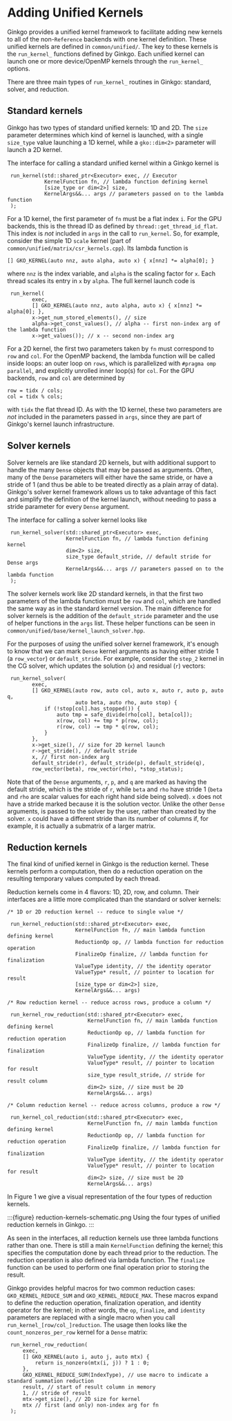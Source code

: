 # Adding Unified Kernels

Ginkgo provides a unified kernel framework to facilitate adding new kernels to all of the non-`Reference` backends with one kernel definition. 
These unified kernels are defined in `common/unified/`. The key to these kernels is the `run_kernel_` functions defined by Ginkgo. Each unified kernel can launch one or more
device/OpenMP kernels through the `run_kernel_` options.

There are three main types of `run_kernel_` routines in Ginkgo: standard, solver, and reduction.


## Standard kernels

Ginkgo has two types of standard unified kernels: 1D and 2D. The `size` parameter determines which kind of
kernel is launched, with a single `size_type` value launching a 1D kernel, while a `gko::dim<2>` parameter
will launch a 2D kernel. 

The interface for calling a standard unified kernel within a Ginkgo kernel is

```
 run_kernel(std::shared_ptr<Executor> exec, // Executor
            KernelFunction fn, // lambda function defining kernel
            [size_type or dim<2>] size,
            KernelArgs&&... args // parameters passed on to the lambda function 
 );
```

For a 1D kernel, the first parameter of `fn` must be a flat index `i`. For the GPU backends, this is the thread ID as defined by `thread::get_thread_id_flat`.
This index is *not* included in `args` in the call to `run_kernel`. So, for example, consider the simple 1D `scale` kernel (part of `common/unified/matrix/csr_kernels.cpp`).
Its lambda function is

```
[] GKO_KERNEL(auto nnz, auto alpha, auto x) { x[nnz] *= alpha[0]; }
```

where `nnz` is the index variable, and `alpha` is the scaling factor for `x`. Each thread scales its entry in `x` by `alpha`. The full kernel launch code is

```
 run_kernel(
        exec,
        [] GKO_KERNEL(auto nnz, auto alpha, auto x) { x[nnz] *= alpha[0]; },
        x->get_num_stored_elements(), // size
        alpha->get_const_values(), // alpha -- first non-index arg of the lambda function
        x->get_values()); // x -- second non-index arg
```

For a 2D kernel, the first two parameters taken by `fn` must correspond to `row` and `col`. For the OpenMP backend, the lambda function will be called inside loops: an outer loop on `rows`,
which is parallelized with `#pragma omp parallel`, and explicitly unrolled inner loop(s) for `col`. For the GPU backends, `row` and `col` are determined by 

```
row = tidx / cols;
col = tidx % cols;
```
with `tidx` the flat thread ID. As with the 1D kernel, these two parameters are *not* included in the parameters passed in `args`, since they are part of Ginkgo's kernel
launch infrastructure.

## Solver kernels

Solver kernels are like standard 2D kernels, but with additional support to handle the many `Dense` objects that may be passed as arguments. Often, many
of the `Dense` parameters will either have the same stride, or have a stride of 1 (and thus be able to be treated directly as a plain array of data).
Ginkgo's solver kernel framework allows us to take advantage of this fact and simplify the definition of the kernel launch, without needing to pass a stride
parameter for every `Dense` argument.

The interface for calling a solver kernel looks like

```
 run_kernel_solver(std::shared_ptr<Executor> exec,
                   KernelFunction fn, // lambda function defining kernel
                   dim<2> size,
                   size_type default_stride, // default stride for Dense args 
                   KernelArgs&&... args // parameters passed on to the lambda function
 );
```

The solver kernels work like 2D standard kernels, in that the first two parameters of the lambda function must be `row` and `col`, which are handled the same way
as in the standard kernel version. The main difference for solver kernels is the addition of the `default_stride` parameter and the use of helper functions in 
the `args` list. These helper functions can be seen in `common/unified/base/kernel_launch_solver.hpp`.

For the purposes of *using* the unified solver kernel framework, it's enough to know that we can mark `Dense` kernel arguments as having either stride 1 (a `row_vector`) 
or `default_stride`. For example, consider the `step_2` kernel in the CG solver, which updates the solution (`x`) and residual (`r`) vectors:

```
 run_kernel_solver(
        exec,
        [] GKO_KERNEL(auto row, auto col, auto x, auto r, auto p, auto q,        
                      auto beta, auto rho, auto stop) {                          
            if (!stop[col].has_stopped()) {
                auto tmp = safe_divide(rho[col], beta[col]);                     
                x(row, col) += tmp * p(row, col);                                
                r(row, col) -= tmp * q(row, col);                                
            }                                                                    
        },                                                                       
        x->get_size(), // size for 2D kernel launch
        r->get_stride(), // default stride
        x, // first non-index arg
        default_stride(r), default_stride(p), default_stride(q),
        row_vector(beta), row_vector(rho), *stop_status);    
```

Note that of the `Dense` arguments, `r`, `p`, and `q` are marked as having the default stride, which is the stride of `r`, while `beta` and `rho` have stride 1
(`beta` and `rho` are scalar values for each right hand side being solved). `x` does not have a stride marked because it is the solution vector. Unlike the other
`Dense` arguments, is passed to the solver by the user, rather than created by the solver. `x` could have a different stride than its number of columns if, for example,
it is actually a submatrix of a larger matrix.

## Reduction kernels

The final kind of unified kernel in Ginkgo is the reduction kernel. These kernels perform a computation,
then do a reduction operation on the resulting temporary values computed by each thread. 

Reduction kernels come in 4 flavors: 1D, 2D, row, and column.
Their interfaces are a little more complicated than the standard or solver kernels:

```
/* 1D or 2D reduction kernel -- reduce to single value */
  
 run_kernel_reduction(std::shared_ptr<Executor> exec,
                      KernelFunction fn, // main lambda function defining kernel
                      ReductionOp op, // lambda function for reduction operation
                      FinalizeOp finalize, // lambda function for finalization
                      ValueType identity, // the identity operator
                      ValueType* result, // pointer to location for result
                      [size_type or dim<2>] size,
                      KernelArgs&&... args)

/* Row reduction kernel -- reduce across rows, produce a column */

 run_kernel_row_reduction(std::shared_ptr<Executor> exec,
                          KernelFunction fn, // main lambda function defining kernel
                          ReductionOp op, // lambda function for reduction operation
                          FinalizeOp finalize, // lambda function for finalization
                          ValueType identity, // the identity operator
                          ValueType* result, // pointer to location for result
                          size_type result_stride, // stride for result column 
                          dim<2> size, // size must be 2D
                          KernelArgs&&... args)

/* Column reduction kernel -- reduce across columns, produce a row */
 
 run_kernel_col_reduction(std::shared_ptr<Executor> exec,
                          KernelFunction fn, // main lambda function defining kernel
                          ReductionOp op, // lambda function for reduction operation
                          FinalizeOp finalize, // lambda function for finalization
                          ValueType identity, // the identity operator
                          ValueType* result, // pointer to location for result
                          dim<2> size, // size must be 2D
                          KernelArgs&&... args)
```

In Figure 1 we give a visual representation of the four types of reduction kernels.

:::{figure} reduction-kernels-schematic.png
Using the four types of unified reduction kernels in Ginkgo.
:::

As seen in the interfaces, all reduction kernels use three lambda functions rather than one. There is still a main `KernelFunction` defining
the kernel; this specifies the computation done by each thread prior to the reduction. The reduction operation is also defined via 
lambda function. The `finalize` function can be used to perform one final operation prior to storing the result.

Ginkgo provides helpful macros for two common reduction cases: `GKO_KERNEL_REDUCE_SUM` and `GKO_KERNEL_REDUCE_MAX`. These macros expand to define
the reduction operation, finalization operation, and identity operator for the kernel; in other words, the `op`, `finalize`, and `identity` 
parameters are replaced with a single macro when you call `run_kernel_[row/col_]reduction`. The usage then looks like the `count_nonzeros_per_row` kernel
for a `Dense` matrix:

```
 run_kernel_row_reduction(
     exec,
     [] GKO_KERNEL(auto i, auto j, auto mtx) {
         return is_nonzero(mtx(i, j)) ? 1 : 0;
     },
     GKO_KERNEL_REDUCE_SUM(IndexType), // use macro to indicate a standard summation reduction
     result, // start of result column in memory
     1, // stride of result
     mtx->get_size(), // 2D size for kernel
     mtx // first (and only) non-index arg for fn
 );
``` 
